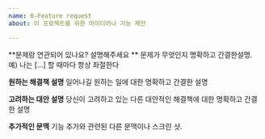 ```yaml
---
name: 0-Feature request
about: 이 프로젝트를 위한 아이디어나 기능 제안

---
```


**문제랑 연관되어 있나요? 설명해주세요 **
문제가 무엇인지 명확하고 간결한설명. 예) 나는 [...] 할 때마다 항상 좌절한다

**원하는 해결책 설명**
일어나길 원하는 일에 대한 명확하고 간결한 설명

**고려하는 대안 설명**
당신이 고려하고 있는 다른 대안적인 해결책에 대한 명확하고 간결한 설명

**추가적인 문맥**
기능 추가와 관련된 다른 문맥이나 스크린 샷.
